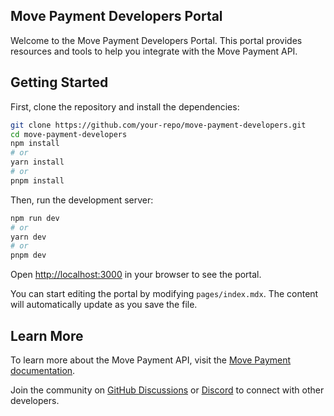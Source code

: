 ## Move Payment Developers Portal

Welcome to the Move Payment Developers Portal. This portal provides resources and tools to help you integrate with the Move Payment API.

## Getting Started

First, clone the repository and install the dependencies:

```bash
git clone https://github.com/your-repo/move-payment-developers.git
cd move-payment-developers
npm install
# or
yarn install
# or
pnpm install
```

Then, run the development server:

```bash
npm run dev
# or
yarn dev
# or
pnpm dev
```

Open [http://localhost:3000](http://localhost:3000) in your browser to see the portal.

You can start editing the portal by modifying `pages/index.mdx`. The content will automatically update as you save the file.

## Learn More

To learn more about the Move Payment API, visit the [Move Payment documentation](https://move-payment.dev/docs).

Join the community on [GitHub Discussions](https://github.com/move-payment/move-payment-developers/discussions) or [Discord](https://discord.move-payment.dev) to connect with other developers.

